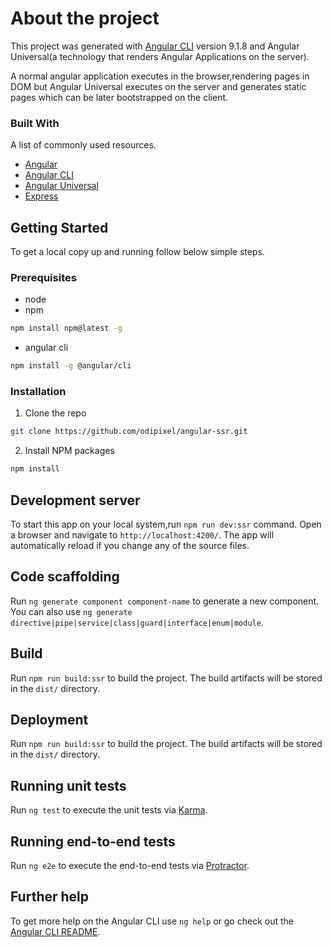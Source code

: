 # About the project

This project was generated with [Angular CLI](https://github.com/angular/angular-cli) version 9.1.8 and Angular Universal(a technology that renders Angular Applications on the server).

A normal angular application executes in the browser,rendering pages in DOM but Angular Universal executes on the server and generates static pages which can be later bootstrapped on the client.

### Built With

A list of commonly used resources.

* [Angular](https://angular.io/)
* [Angular CLI](https://cli.angular.io/)
* [Angular Universal](https://angular.io/guide/universal)
* [Express](https://expressjs.com/)

## Getting Started

To get a local copy up and running follow below simple steps.

### Prerequisites
* node
* npm
```sh
npm install npm@latest -g
```
* angular cli
```sh
npm install -g @angular/cli
```

### Installation

1. Clone the repo
```sh
git clone https://github.com/odipixel/angular-ssr.git
```
2. Install NPM packages
```sh
npm install
```

## Development server

To start this app on your local system,run  `npm run dev:ssr` command.
Open a browser and navigate to `http://localhost:4200/`. The app will automatically reload if you change any of the source files.

## Code scaffolding

Run `ng generate component component-name` to generate a new component. You can also use `ng generate directive|pipe|service|class|guard|interface|enum|module`.

## Build

Run `npm run build:ssr` to build the project. The build artifacts will be stored in the `dist/` directory. 

## Deployment

Run `npm run build:ssr` to build the project. The build artifacts will be stored in the `dist/` directory. 

## Running unit tests

Run `ng test` to execute the unit tests via [Karma](https://karma-runner.github.io).

## Running end-to-end tests

Run `ng e2e` to execute the end-to-end tests via [Protractor](http://www.protractortest.org/).

## Further help

To get more help on the Angular CLI use `ng help` or go check out the [Angular CLI README](https://github.com/angular/angular-cli/blob/master/README.md).
